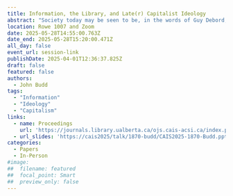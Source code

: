```yaml
---
title: Information, the Library, and Late(r) Capitalist Ideology
abstract: "Society today may be seen to be, in the words of Guy Debord, a spectacle. This essay examines what exactly that means, within the context of a state of later capitalism. There are attacks on the library and on information as people tend to take belief to equal knowledge. The entirety of the present state of affairs is looked at with capitalism and ideology taken into account. The plausibility of ideas constitutes the ultimate measuring stick."
location: Rowe 1007 and Zoom
date: 2025-05-28T14:55:00.763Z
date_end: 2025-05-28T15:20:00.471Z
all_day: false
event_url: session-link
publishDate: 2025-04-01T12:36:37.825Z
draft: false
featured: false
authors:
  - John Budd
tags:
  - "Information"
  - "Ideology"
  - "Capitalism"
links:
  - name: Proceedings
    url: 'https://journals.library.ualberta.ca/ojs.cais-acsi.ca/index.php/cais-asci/article/view/1870'
  - url_slides: 'https://cais2025/talk/1870-budd/CAIS2025-1870-Budd.pptx'
categories:
  - Papers
  - In-Person
#image:
##  filename: featured
##  focal_point: Smart
##  preview_only: false
---
```


